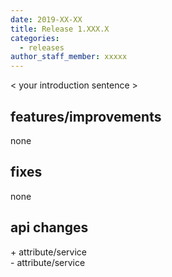 ```yaml
---
date: 2019-XX-XX
title: Release 1.XXX.X
categories:
  - releases
author_staff_member: xxxxx
---
```


< your introduction sentence >

## features/improvements
none

## fixes
none

## api changes
\+ attribute/service\
\- attribute/service